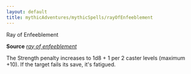 ```yaml
---
layout: default
title: mythicAdventures/mythicSpells/rayOfEnfeeblement
---
```

Ray of Enfeeblement

**Source** [_ray of enfeeblement_](spells/rayOfEnfeeblement#_ray-of-enfeeblement)

The Strength penalty increases to 1d8 + 1 per 2 caster levels (maximum +10). If the target fails its save, it's fatigued.


